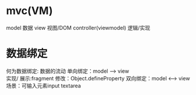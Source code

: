 # mvc(VM)
model 数据
view  视图/DOM
controller(viewmodel) 逻辑/实现

# 数据绑定
何为数据绑定: 数据的流动
单向绑定：model --> view             
         实现/
             展示:fragment
             修改：Object.defineProperty
双向绑定：model <--> view   场景：可输入元素input textarea